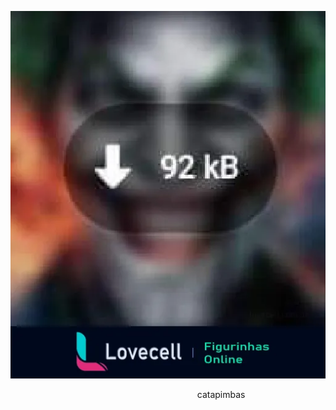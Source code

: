 ![descrição](./img/cori.png)

<p align="center" width="10%">
    <img scr="./img/cori.png" width="33%">
    catapimbas
</p>